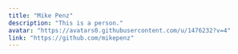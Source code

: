 ```yaml
---
title: "Mike Penz"
description: "This is a person."
avatar: "https://avatars0.githubusercontent.com/u/1476232?v=4"
link: "https://github.com/mikepenz"
---
```

